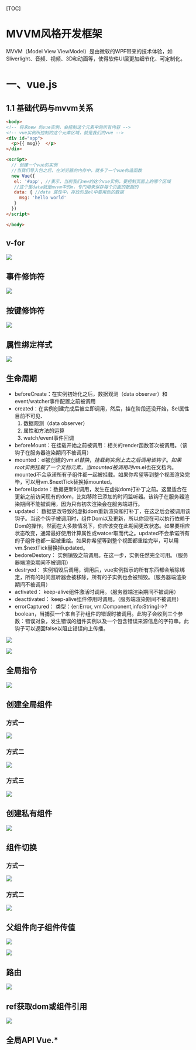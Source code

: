 [TOC]

# MVVM风格开发框架

MVVM（Model View ViewModel）是由微软的WPF带来的技术体验，如Sliverlight、音频、视频、3D和动画等，使得软件UI层更加细节化、可定制化。



# 一、vue.js

## 1.1 基础代码与mvvm关系
```html
<body>
<!-- 将来new 的vue实例，会控制这个元素中的所有内容 -->
<!-- vue实例所控制的这个元素区域，就是我们的vue -->
<div id="app">
  <p>{{ msg}}  </p>
</div>

<script>
  // 创建一个vue的实例
  //当我们导入包之后，在浏览器的内存中，就多了一个vue构造函数
  new Vue({
   el: '#app', //表示，当前我们new的这个vue实例，要控制页面上的哪个区域
   //这个里data就是mvvm中的m，专门用来保存每个页面的数据的
   data: { //data 属性中，存放的是el中要用到的数据
     msg: 'hello world'
   }
  })
</script>

</body>
```

## v-for
![](https://www.showdoc.cc/server/api/attachment/visitfile/sign/7420a7636d52220792cf0ce1c865115a?showdoc=.jpg)

## 事件修饰符
![](https://www.showdoc.cc/server/api/attachment/visitfile/sign/2f4e5552d877b4236187e449261b9384?showdoc=.jpg)

## 按键修饰符
![](https://www.showdoc.cc/server/api/attachment/visitfile/sign/a9a601a531a54355bc4e590d5a247d99?showdoc=.jpg)

## 属性绑定样式
![](https://www.showdoc.cc/server/api/attachment/visitfile/sign/bafd1061d88d041862845ae3ac9e5844?showdoc=.jpg)

## 生命周期

- beforeCreate：在实例初始化之后，数据观测（data observer）和event/watcher事件配置之前被调用
- created：在实例创建完成后被立即调用，然后，挂在阶段还没开始，$el属性目前不可见、
  1. 数据观测（data observer）
  2. 属性和方法的运算
  3. watch/event事件回调
- beforeMount：在挂载开始之前被调用：相关的render函数首次被调用。（该钩子在服务器渲染期间不被调用）
- mounted：el被创建的vm.$el替换，挂载到实例上去之后调用该钩子。如果root实例挂载了一个文档元素，当mounted被调用时vm.$el也在文档内。mounted不会承诺所有子组件都一起被挂载。如果你希望等到整个视图渲染完毕，可以用vm.$nextTick替换掉mounted。
- beforeUpdate：数据更新时调用，发生在虚拟dom打补丁之前。这里适合在更新之前访问现有的dom，比如移除已添加的时间监听器。该钩子在服务器渲染期间不能被调用，因为只有初次渲染会在服务端进行。
- updated： 数据更改导致的虚拟dom重新渲染和打补丁，在这之后会被调用该钩子。当这个钩子被调用时，组件Dom以及更新，所以你现在可以执行依赖于Dom的操作。然而在大多数情况下，你应该变在此期间更改状态。如果要相应状态改变，通常最好使用计算属性或watcer取而代之。updated不会承诺所有的子组件也都一起被重绘。如果你希望等到整个视图都重绘完毕，可以用vm.$nextTick替换掉updated。
- bedoreDestory： 实例销毁之前调用。在这一步，实例任然完全可用。（服务器端渲染期间不被调用）
- destryed： 实例销毁后调用，调用后，vue实例指示的所有东西都会解除绑定，所有的时间监听器会被移除，所有的子实例也会被销毁。（服务器端渲染期间不被调用）
- activated： keep-alive组件激活时调用。（服务器端渲染期间不被调用）
- deacttivated： keep-alive组件停用时调用。（服务端渲染期间不被调用）
- errorCaptured： 类型：{er:Error, vm:Component,info:String}=>?boolean，当捕获一个来自子孙组件的错误时被调用。此钩子会收到三个参数：错误对象，发生错误的组件实例以及一个包含错误来源信息的字符串。此钩子可以返回false以阻止错误向上传播。

![](https://www.showdoc.cc/server/api/attachment/visitfile/sign/551c5fad7d3f8571c05c37a1224be9c4?showdoc=.jpg)

![](https://www.showdoc.cc/server/api/attachment/visitfile/sign/48af15331d53a4fb2f4787035071b97b?showdoc=.jpg)

## 全局指令
![](https://www.showdoc.cc/server/api/attachment/visitfile/sign/c339be387ce1cdbe4e6face61ac93ae9?showdoc=.jpg)

## 创建全局组件

### 方式一
![](https://www.showdoc.cc/server/api/attachment/visitfile/sign/6f37945aef56a27c634d2f0a1e8c5887?showdoc=.jpg)

### 方式二
![](https://www.showdoc.cc/server/api/attachment/visitfile/sign/9d0c73faf4118c7d74257b9610aa8fc4?showdoc=.jpg)

### 方式三
![](https://www.showdoc.cc/server/api/attachment/visitfile/sign/5ce82329eb1abb1dd36d038ce29667fe?showdoc=.jpg)

## 创建私有组件
![](https://www.showdoc.cc/server/api/attachment/visitfile/sign/108751c16ce93864ef033e15cac52911?showdoc=.jpg)

## 组件切换
### 方式一
![](https://www.showdoc.cc/server/api/attachment/visitfile/sign/532d8ca5ac0106ebdb6429ec918643f4?showdoc=.jpg)

### 方式二
![](https://www.showdoc.cc/server/api/attachment/visitfile/sign/742121d72fb9142b9bd347ed747a8fdd?showdoc=.jpg)

## 父组件向子组件传值
![](https://www.showdoc.cc/server/api/attachment/visitfile/sign/bb3a04de4727e2c546175b90f7d30339?showdoc=.jpg)

![](https://www.showdoc.cc/server/api/attachment/visitfile/sign/5541ec061022c30cce086316bbdf6620?showdoc=.jpg)

## 路由
![](https://www.showdoc.cc/server/api/attachment/visitfile/sign/8cb339115fbdbde25607685e58b8dc4f?showdoc=.jpg)

## ref获取dom或组件引用
![](https://www.showdoc.cc/server/api/attachment/visitfile/sign/f653073410a29cad7037446970fe3af8?showdoc=.jpg)

## 全局API Vue.*